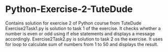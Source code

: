 # Python-Exercise-2-TuteDude
Contains solution for exercise 2 of Python course from TuteDude 
Exercise2Task1.py is solution to task 1 of the exercise. It checks whether a number is even or odd using if else statements and displays a message accordingly.
Exercise2Task2.py is solution to task 2 os the exercise. It uses for loop to calculate sum of numbers from 1 to 50 and displays the result.
